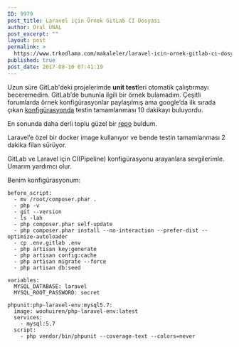 ```yaml
---
ID: 9979
post_title: Laravel için Örnek GitLab CI Dosyası
author: Oral ÜNAL
post_excerpt: ""
layout: post
permalink: >
  https://www.trkodlama.com/makaleler/laravel-icin-ornek-gitlab-ci-dosyasi-9979.html
published: true
post_date: 2017-08-10 07:41:19
---
```

Uzun süre GitLab'deki projelerimde <strong>unit test</strong>leri otomatik çalıştırmayı beceremedim. GitLab’de bununla ilgili bir örnek bulamadım. Çeşitli forumlarda örnek konfigürasyonlar paylaşılmış ama google’da ilk sırada çıkan <a href="https://laracasts.com/discuss/channels/testing/laravel-ci-testing-with-gitlab">konfigürasyonda</a> testin tamamlanması 10 dakikayı buluyordu.

En sonunda daha derli toplu güzel bir <a href="https://laracasts.com/discuss/channels/testing/laravel-ci-testing-with-gitlab/replies/307623">repo</a> buldum.

Laravel’e özel bir docker image kullanıyor ve bende testin tamamlanması 2 dakika filan sürüyor.

GitLab ve Laravel için CI(Pipeline) konfigürasyonu arayanlara sevgilerimle. Umarım yardımcı olur.

Benim konfigürasyonum:
<pre class="line-numbers"><code class="language-yaml">before_script:
  - mv /root/composer.phar .
  - php -v
  - git --version
  - ls -lah
  - php composer.phar self-update
  - php composer.phar install --no-interaction --prefer-dist --optimize-autoloader
  - cp .env.gitlab .env
  - php artisan key:generate
  - php artisan config:cache
  - php artisan migrate --force
  - php artisan db:seed

variables:
  MYSQL_DATABASE: laravel
  MYSQL_ROOT_PASSWORD: secret

phpunit:php-laravel-env:mysql5.7:
  image: woohuiren/php-laravel-env:latest
  services:
    - mysql:5.7
  script:
    - php vendor/bin/phpunit --coverage-text --colors=never</code></pre>